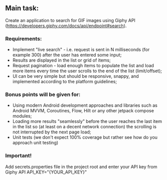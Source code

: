 ## Main task:
Create an application to search for GIF images using Giphy API (https://developers.giphy.com/docs/api/endpoint#search).

### Requirements:
- Implement "live search" - i.e. request is sent in N milliseconds (for example 300) after the user has entered some input;
- Results are displayed in the list or grid of items;
- Request pagination - load enough items to populate the list and load more items every time the user scrolls to the end of the list (limit/offset);
- UI can be very simple but should be responsive, snappy, and implemented according to the platform guidelines;

###  Bonus points will be given for:
- Using modern Android development approaches and libraries such as Android MVVM, Coroutines, Flow, Hilt or any other jetpack compose modules;
- Loading more results "seamlessly" before the user reaches the last item in the list so (at least on a decent network connection) the scrolling is not interrupted by the next page load;
- Unit tests (we don't expect 100% coverage but rather see how do you approach unit testing)


### Important!
Add secrets.properties file in the project root and enter your API key from Giphy API
API_KEY="{YOUR_API_KEY}"